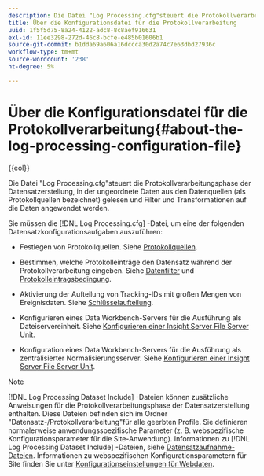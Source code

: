 ```yaml
---
description: Die Datei "Log Processing.cfg"steuert die Protokollverarbeitungsphase der Datensatzerstellung, in der ungeordnete Daten aus den Datenquellen (als Protokollquellen bezeichnet) gelesen und Filter und Transformationen auf die Daten angewendet werden.
title: Über die Konfigurationsdatei für die Protokollverarbeitung
uuid: 1f5f5d75-8a24-4122-adc8-8c8aef916631
exl-id: 11ee3298-272d-46c8-bcfe-e485b01606b1
source-git-commit: b1dda69a606a16dccca30d2a74c7e63dbd27936c
workflow-type: tm+mt
source-wordcount: '238'
ht-degree: 5%

---
```


# Über die Konfigurationsdatei für die Protokollverarbeitung{#about-the-log-processing-configuration-file}

{{eol}}

Die Datei &quot;Log Processing.cfg&quot;steuert die Protokollverarbeitungsphase der Datensatzerstellung, in der ungeordnete Daten aus den Datenquellen (als Protokollquellen bezeichnet) gelesen und Filter und Transformationen auf die Daten angewendet werden.

Sie müssen die [!DNL Log Processing.cfg] -Datei, um eine der folgenden Datensatzkonfigurationsaufgaben auszuführen:

* Festlegen von Protokollquellen. Siehe [Protokollquellen](../../../home/c-dataset-const-proc/c-log-proc-config-file/c-log-sources.md).
* Bestimmen, welche Protokolleinträge den Datensatz während der Protokollverarbeitung eingeben. Siehe [Datenfilter](../../../home/c-dataset-const-proc/c-log-proc-config-file/c-info-log-proc-param.md) und [Protokolleintragsbedingung](../../../home/c-dataset-const-proc/c-log-proc-config-file/c-info-log-proc-param.md).

* Aktivierung der Aufteilung von Tracking-IDs mit großen Mengen von Ereignisdaten. Siehe [Schlüsselaufteilung](../../../home/c-dataset-const-proc/c-log-proc-config-file/c-info-log-proc-param.md).
* Konfigurieren eines Data Workbench-Servers für die Ausführung als Dateiservereinheit. Siehe [Konfigurieren einer Insight Server File Server Unit](../../../home/c-dataset-const-proc/c-log-proc-config-file/c-ins-svr-file-svr-unit.md).
* Konfiguration eines Data Workbench-Servers für die Ausführung als zentralisierter Normalisierungsserver. Siehe [Konfigurieren einer Insight Server File Server Unit](../../../home/c-dataset-const-proc/c-log-proc-config-file/c-ins-svr-file-svr-unit.md).

>[!NOTE]
>
>[!DNL Log Processing Dataset Include] -Dateien können zusätzliche Anweisungen für die Protokollverarbeitungsphase der Datensatzerstellung enthalten. Diese Dateien befinden sich im Ordner &quot;Datensatz-/Protokollverarbeitung&quot;für alle geerbten Profile. Sie definieren normalerweise anwendungsspezifische Parameter (z. B. webspezifische Konfigurationsparameter für die Site-Anwendung). Informationen zu [!DNL Log Processing Dataset Include] -Dateien, siehe [Datensatzaufnahme-Dateien](../../../home/c-dataset-const-proc/c-dataset-inc-files/c-abt-dataset-inc-files.md). Informationen zu webspezifischen Konfigurationsparametern für Site finden Sie unter [Konfigurationseinstellungen für Webdaten](../../../home/c-dataset-const-proc/c-config-web-data/c-config-web-data.md).
